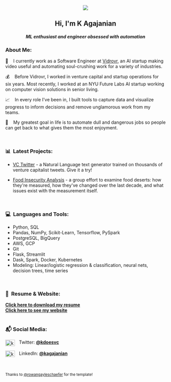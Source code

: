 <div alighn=top>

  
<div align=center>

<a href="https://hits.seeyoufarm.com"><img src="https://hits.seeyoufarm.com/api/count/incr/badge.svg?url=https%3A%2F%2Fgithub.com%2Ferutis&count_bg=%230097E4&title_bg=%23555555&icon=&icon_color=%23E7E7E7&title=visitors&edge_flat=false"/></a>

<h2>Hi, I'm K Agajanian </h2>
<h4><i>ML enthusiast and engineer obsessed with automation</i></h4>



  </div>

<p>

<h3><b>About Me:</b></h3>

🦾    I currently work as a Software Engineer at [Vidrovr](vidrovr.com), an AI startup making video useful and automating soul-crushing work for a variety of industries.

💰    Before Vidrovr, I worked in venture capital and startup operations for six years. Most recently, I worked at an NYU Future Labs AI startup working on computer vision solutions in senior living.

📈    In every role I've been in, I built tools to capture data and visualize progress to inform decisions and remove unglamorous work from my teams. 


🤖    My greatest goal in life is to automate dull and dangerous jobs so people can get back to what gives them the most enjoyment.
   
<br/>

<h3 align="left"><b>📊  Latest Projects:</h3></b>
<p align="left"> 

* [VC Twitter](https://github.com/Erutis/vc-twitter) - a Natural Language text generator trained on thousands of venture capitalist tweets. Give it a try! 

* [Food Insecurity Analysis](https://github.com/Erutis/food-insecurity-analysis) - a group effort to examine food deserts: how they're measured, how they've changed over the last decade, and what issues exist with the measurement itself. 
  
  <br/>

  
<h3 align="left"><b>💻  Languages and Tools:</h3></b>
<p align="left"> 
  
* Python, SQL
* Pandas, NumPy, Scikit-Learn, Tensorflow, PySpark
* PostgreSQL, BigQuery
* AWS, GCP
* Git
* Flask, Streamlit
* Dask, Spark, Docker, Kubernetes
* Modeling: Linear/logistic regression & classification, neural nets, decision trees, time series
  
<br /><p>
  
<h3 align="left"><b>📑  Resume & Website:</h3></b>
<p align="left">
<a href='https://drive.google.com/file/d/1DiMQGL_xr38o7WTEErsAENVwTaggIX9Y/view?usp=sharing'><b>Click here to download my resume</a></b><br />
<a href='https://erutis.github.io'><b>Click here to see my website</a></b><br />


<br>

<h3 align="left"><b>📬 Social Media:</h3></b>
<p align="left">
<a href="https://twitter.com/kdoesvc" target="blank"><img align="center" src="https://raw.githubusercontent.com/rahuldkjain/github-profile-readme-generator/master/src/images/icons/Social/twitter.svg" alt="kdoesvc" height="20" width="30" /></a>  Twitter: <a href='https://twitter.com/kdoesvc'><b>@kdoesvc</a></b><br />
  
<a href="https://linkedin.com/in/kagajanian" target="blank"><img align="center" src="https://raw.githubusercontent.com/rahuldkjain/github-profile-readme-generator/master/src/images/icons/Social/linked-in-alt.svg" alt="kagajanian" height="20" width="30" /></a>  LinkedIn: <a href="https://www.linkedin.com/in/kagajanian"><b>@kagajanian</b></a><br />

<br><br>
<small>Thanks to [@rowangayleschaefer](https://github.com/rowangayleschaefer) for the template! </small>
